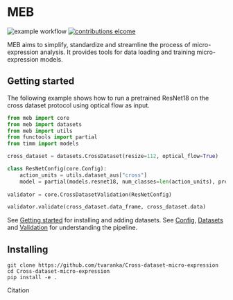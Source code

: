 # MEB
![example workflow](https://github.com/tvaranka/Cross-dataset-micro-expression/workflows/Python%20application/badge.svg)
[![contributions elcome](https://img.shields.io/badge/contributions-welcome-brightgreen.svg?style=flat)](https://github.com/tvaranka/Cross-dataset-micro-expression/issues)

MEB aims to simplify, standardize and streamline the process of micro-expression analysis. It provides tools for data loading and training micro-expression models.

## Getting started

The following example shows how to run a pretrained ResNet18 on the cross dataset protocol using optical flow as input.

```python
from meb import core
from meb import datasets
from meb import utils
from functools import partial
from timm import models

cross_dataset = datasets.CrossDataset(resize=112, optical_flow=True)

class ResNetConfig(core.Config):
    action_units = utils.dataset_aus["cross"]
    model = partial(models.resnet18, num_classes=len(action_units), pretrained=True)
  
validator = core.CrossDatasetValidation(ResNetConfig)

validator.validate(cross_dataset.data_frame, cross_dataset.data)
```

See [Getting started](docs/getting_started.md) for installing and adding datasets. See [Config](docs/config.md), [Datasets](docs/datasets.md) and [Validation](docs/validation.md) for understanding the pipeline.

## Installing
```shell
git clone https://github.com/tvaranka/Cross-dataset-micro-expression
cd Cross-dataset-micro-expression
pip install -e .
```

Citation
